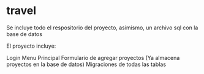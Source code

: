 # travel

Se incluye todo el respositorio del proyecto, asimismo, un archivo sql con la base de datos

El proyecto incluye:

Login
Menu Principal
Formulario de agregar proyectos (Ya almacena proyectos en la base de datos)
Migraciones de todas las tablas

